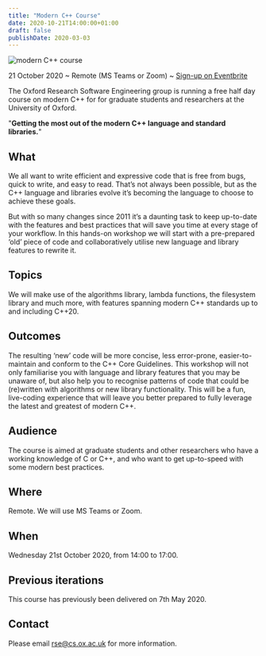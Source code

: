 ```yaml
---
title: "Modern C++ Course"
date: 2020-10-21T14:00:00+01:00
draft: false
publishDate: 2020-03-03
---
```


![modern C++ course](/images/events/modern_cpp_course_1080.jpg "modern C++ course")

21 October 2020 ~ Remote (MS Teams or Zoom) ~ [Sign-up on Eventbrite](https://www.eventbrite.co.uk/e/oxford-rse-modern-c-course-tickets-123256315959)

The Oxford Research Software Engineering group is running a free half day course on modern C++ for for graduate students and researchers at the University of Oxford.

"**Getting the most out of the modern C++ language and standard libraries.**"

## What

We all want to write efficient and expressive code that is free from bugs, quick to write, and easy to read. That’s not always been possible, but as the C++ language and libraries evolve it’s becoming the language to choose to achieve these goals.

But with so many changes since 2011 it’s a daunting task to keep up-to-date with the features and best practices that will save you time at every stage of your workflow. In this hands-on workshop we will start with a pre-prepared ‘old’ piece of code and collaboratively utilise new language and library features to rewrite it.

## Topics

We will make use of the algorithms library, lambda functions, the filesystem library and much more, with features spanning modern C++ standards up to and including C++20.

## Outcomes

The resulting ‘new’ code will be more concise, less error-prone, easier-to-maintain and conform to the C++ Core Guidelines. This workshop will not only familiarise you with language and library features that you may be unaware of, but also help you to recognise patterns of code that could be (re)written with algorithms or new library functionality. This will be a fun, live-coding experience that will leave you better prepared to fully leverage the latest and greatest of modern C++.

## Audience

The course is aimed at graduate students and other researchers who have a working knowledge of C or C++, and who want to get up-to-speed with some modern best practices.

## Where

Remote. We will use MS Teams or Zoom.

## When

Wednesday 21st October 2020, from 14:00 to 17:00.

## Previous iterations

This course has previously been delivered on 7th May 2020.

## Contact

Please email rse@cs.ox.ac.uk for more information.
